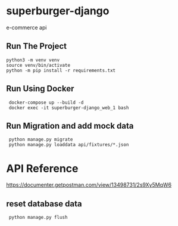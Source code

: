 # superburger-django
e-commerce api 
## Run The Project
```
python3 -m venv venv
source venv/bin/activate
python -m pip install -r requirements.txt 
```
## Run Using Docker 
```
 docker-compose up --build -d
 docker exec -it superburger-django_web_1 bash
```

## Run Migration and add mock data

```
 python manage.py migrate
 python manage.py loaddata api/fixtures/*.json

```
# API Reference
https://documenter.getpostman.com/view/13498731/2s9Xy5MqW6











## reset database data
```
 python manage.py flush
```